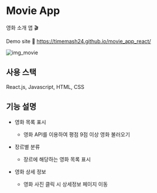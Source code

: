 # Movie App 
영화 소개 앱 🎬

Demo site
🔗 https://timemash24.github.io/movie_app_react/

![img_movie](https://user-images.githubusercontent.com/56548122/184528234-1b0a7db9-d44a-4c10-9848-0eaff1caa388.png)


## 사용 스택
React.js, Javascript, HTML, CSS

## 기능 설명
- 영화 목록 표시
  - 영화 API를 이용하여 평점 9점 이상 영화 불러오기
  
- 장르별 분류
  - 장르에 해당하는 영화 목록 표시
  
- 영화 상세 정보
  - 영화 사진 클릭 시 상세정보 페이지 이동
